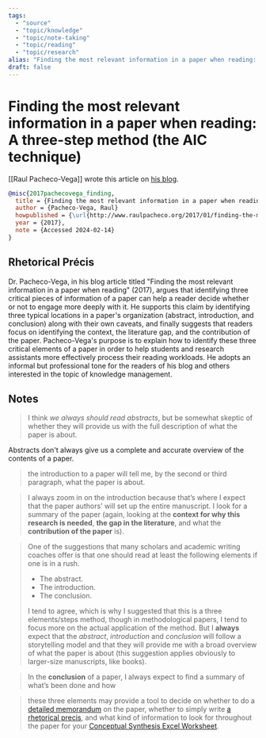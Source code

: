 ```yaml
---
tags:
  - "source"
  - "topic/knowledge"
  - "topic/note-taking"
  - "topic/reading"
  - "topic/research"
alias: "Finding the most relevant information in a paper when reading: A three-step method (the AIC technique)"
draft: false
---
```

# Finding the most relevant information in a paper when reading: A three-step method (the AIC technique)

[[Raul Pacheco-Vega]] wrote this article on [his blog](http://www.raulpacheco.org/2017/01/finding-the-most-relevant-information-in-a-paper-when-reading-a-three-step-method/).

```bibtex
@misc{2017pachecovega_finding,
  title = {Finding the most relevant information in a paper when reading: A three-step method (the AIC technique)},
  author = {Pacheco-Vega, Raul}
  howpublished = {\url{http://www.raulpacheco.org/2017/01/finding-the-most-relevant-information-in-a-paper-when-reading-a-three-step-method/}},
  year = {2017},
  note = {Accessed 2024-02-14}
}
```

## Rhetorical Précis
Dr. Pacheco-Vega, in his blog article titled "Finding the most relevant information in a paper when reading" (2017), argues that identifying three critical pieces of information of a paper can help a reader decide whether or not to engage more deeply with it. He supports this claim by identifying three typical locations in a paper's organization (abstract, introduction, and conclusion) along with their own caveats, and finally suggests that readers focus on identifying the context, the literature gap, and the contribution of the paper. Pacheco-Vega's purpose is to explain how to identify these three critical elements of a paper in order to help students and research assistants more effectively process their reading workloads. He adopts an informal but professional tone for the readers of his blog and others interested in the topic of knowledge management.
## Notes
> I think _we always should read abstracts_, but be somewhat skeptic of whether they will provide us with the full description of what the paper is about.

Abstracts don't always give us a complete and accurate overview of the contents of a paper.

> the introduction to a paper will tell me, by the second or third paragraph, what the paper is about.

> I always zoom in on the introduction because that’s where I expect that the paper authors’ will set up the entire manuscript. I look for a summary of the paper (again, looking at the **context for why this research is needed**, **the gap in the literature**, and what the **contribution of the paper** is).

> One of the suggestions that many scholars and academic writing coaches offer is that one should read at least the following elements if one is in a rush.  
>
>- The abstract.
>- The introduction.
>- The conclusion.
>
>I tend to agree, which is why I suggested that this is a three elements/steps method, though in methodological papers, I tend to focus more on the actual application of the method. But I **always** expect that the _abstract_, _introduction_ and _conclusion_ will follow a storytelling model and that they will provide me with a broad overview of what the paper is about (this suggestion applies obviously to larger-size manuscripts, like books).

> In the **conclusion** of a paper, I always expect to find a summary of what’s been done and how

> these three elements may provide a tool to decide on whether to do a [detailed memorandum](http://www.raulpacheco.org/2016/07/writing-effective-memorandums/) on the paper, whether to simply write [a rhetorical precis](http://www.raulpacheco.org/2016/10/using-the-rhetorical-precis-for-literature-reviews-and-conceptual-syntheses/), and what kind of information to look for throughout the paper for your [Conceptual Synthesis Excel Worksheet](http://www.raulpacheco.org/2016/06/synthesizing-different-bodies-of-work-in-your-literature-review-the-conceptual-synthesis-excel-dump-technique/).
